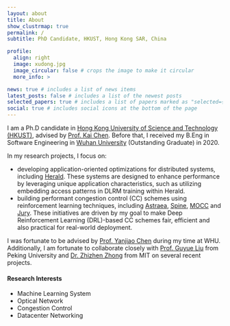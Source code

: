 ```yaml
---
layout: about
title: About
show_clustrmap: true
permalink: /
subtitle: PhD Candidate, HKUST, Hong Kong SAR, China

profile:
  align: right
  image: xudong.jpg
  image_circular: false # crops the image to make it circular
  more_info: >

news: true # includes a list of news items
latest_posts: false # includes a list of the newest posts
selected_papers: true # includes a list of papers marked as "selected={true}"
social: true # includes social icons at the bottom of the page
---
```


I am a Ph.D candidate in [Hong Kong University of Science and Technology (HKUST)](https://www.ust.hk/), advised by [Prof. Kai Chen](http://www.cse.ust.hk/~kaichen/). Before that, I received my B.Eng in Software Engineering in [Wuhan University](https://www.whu.edu.cn/) (Outstanding Graduate) in 2020.

<!-- My research interests include system for LLMs, data center networking, congestion control and distributed system.  -->

In my research projects, I focus on:

- developing application-oriented optimizations for distributed systems, including [Herald](https://xudongliao.github.io/assets/pdf/herald-nsdi24.pdf). These systems are designed to enhance performance by leveraging unique application characteristics, such as utilizing embedding access patterns in DLRM training within Herald.
- building performant congestion control (CC) schemes using reinforcement learning techniques, including [Astraea](https://xudongliao.github.io/assets/pdf/astraea-eurosys24.pdf), [Spine](https://xudongliao.github.io/assets/pdf/spine-conext22.pdf), [MOCC](https://xudongliao.github.io/assets/pdf/mocc-eurosys22.pdf) and [Jury](https://xudongliao.github.io/assets/pdf/jury-eurosys25.pdf). These initiatives are driven by my goal to make Deep Reinforcement Learning (DRL)-based CC schemes fair, efficient and also practical for real-world deployment.

I was fortunate to be advised by [Prof. Yanjiao Chen](https://person.zju.edu.cn/en/0020875) during my time at WHU. Additionally, I am fortunate to collaborate closely with [Prof. Guyue Liu](https://grace-liu.github.io) from Peking University and [Dr. Zhizhen Zhong](https://zhizhenzhong.com/) from MIT on several recent projects.

#### Research Interests

- Machine Learning System
- Optical Network
- Congestion Control
- Datacenter Networking
